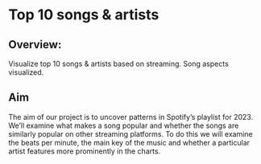 # Top 10 songs & artists
## Overview:
Visualize top 10 songs & artists based on streaming. 
Song aspects visualized.
## Aim
The aim of our project is to uncover patterns in Spotify’s playlist for 2023. We’ll examine what makes a song popular and whether the songs are similarly popular on other streaming platforms.
To do this we will examine the beats per minute, the main key of the music and whether a particular artist features more prominently in the charts.




